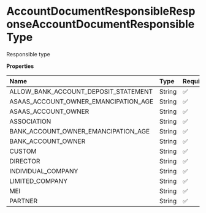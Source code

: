 # AccountDocumentResponsibleResponseAccountDocumentResponsibleType

Responsible type

**Properties**

| Name                                 | Type   | Required | Description                            |
| :----------------------------------- | :----- | :------- | :------------------------------------- |
| ALLOW_BANK_ACCOUNT_DEPOSIT_STATEMENT | String | ✅       | "ALLOW_BANK_ACCOUNT_DEPOSIT_STATEMENT" |
| ASAAS_ACCOUNT_OWNER_EMANCIPATION_AGE | String | ✅       | "ASAAS_ACCOUNT_OWNER_EMANCIPATION_AGE" |
| ASAAS_ACCOUNT_OWNER                  | String | ✅       | "ASAAS_ACCOUNT_OWNER"                  |
| ASSOCIATION                          | String | ✅       | "ASSOCIATION"                          |
| BANK_ACCOUNT_OWNER_EMANCIPATION_AGE  | String | ✅       | "BANK_ACCOUNT_OWNER_EMANCIPATION_AGE"  |
| BANK_ACCOUNT_OWNER                   | String | ✅       | "BANK_ACCOUNT_OWNER"                   |
| CUSTOM                               | String | ✅       | "CUSTOM"                               |
| DIRECTOR                             | String | ✅       | "DIRECTOR"                             |
| INDIVIDUAL_COMPANY                   | String | ✅       | "INDIVIDUAL_COMPANY"                   |
| LIMITED_COMPANY                      | String | ✅       | "LIMITED_COMPANY"                      |
| MEI                                  | String | ✅       | "MEI"                                  |
| PARTNER                              | String | ✅       | "PARTNER"                              |

<!-- This file was generated by liblab | https://liblab.com/ -->
